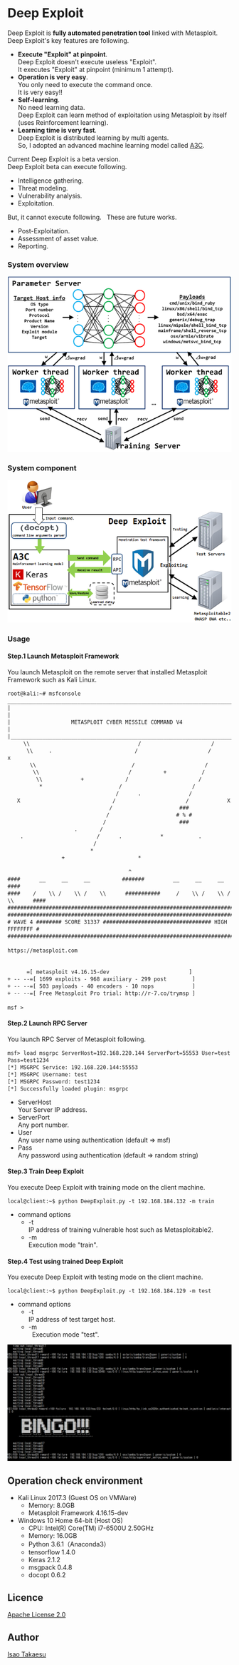 # Deep Exploit

Deep Exploit is **fully automated penetration tool** linked with Metasploit.  
Deep Exploit's key features are following.  

 * **Execute "Exploit" at pinpoint**.  
 Deep Exploit doesn't execute useless "Exploit".  
 It executes "Exploit" at pinpoint (minimum 1 attempt).  
 * **Operation is very easy**.  
 You only need to execute the command once.  
 It is very easy!!  
 * **Self-learning**.  
 No need learning data.  
 Deep Exploit can learn method of exploitation using Metasploit by itself (uses Reinforcement learning).  
 * **Learning time is very fast**.  
 Deep Exploit is distributed learning by multi agents.  
 So, I adopted an advanced machine learning model called [A3C](https://arxiv.org/pdf/1602.01783.pdf).  

Current Deep Exploit is a beta version.  
Deep Exploit beta can execute following.  

 * Intelligence gathering.  
 * Threat modeling.  
 * Vulnerability analysis.  
 * Exploitation.  

But, it cannot execute following.  
These are future works.  

 * Post-Exploitation.  
 * Assessment of asset value.  
 * Reporting.  

### System overview
![Deep Exploit](./img/overview_deepexploit.png)

### System component
![System Component](./img/system_component.png)

### Usage
#### Step.1 Launch Metasploit Framework
You launch Metasploit on the remote server that installed Metasploit Framework such as Kali Linux.
```
root@kali:~# msfconsole
______________________________________________________________________________
|                                                                              |
|                   METASPLOIT CYBER MISSILE COMMAND V4                        |
|______________________________________________________________________________|
     \\                                  /                      /
      \\     .                          /                      /            x
       \\                              /                      /
        \\                            /          +           /
         \\            +             /                      /
          *                        /                      /
                                  /      .               /
   X                             /                      /            X
                                /                     ###
                               /                     # % #
                              /                       ###
                     .       /
    .                       /      .            *           .
                           /
                          *
                 +                       *

                                      ^
####      __     __     __          #######         __     __     __        ####
####    /    \\ /    \\ /    \\      ###########     /    \\ /    \\ /    \\      ####
################################################################################
################################################################################
# WAVE 4 ######## SCORE 31337 ################################## HIGH FFFFFFFF #
################################################################################
                                                          https://metasploit.com


      =[ metasploit v4.16.15-dev                         ]
+ -- --=[ 1699 exploits - 968 auxiliary - 299 post        ]
+ -- --=[ 503 payloads - 40 encoders - 10 nops            ]
+ -- --=[ Free Metasploit Pro trial: http://r-7.co/trymsp ]

msf >
```

#### Step.2 Launch RPC Server
You launch RPC Server of Metasploit following.
```
msf> load msgrpc ServerHost=192.168.220.144 ServerPort=55553 User=test Pass=test1234
[*] MSGRPC Service: 192.168.220.144:55553
[*] MSGRPC Username: test
[*] MSGRPC Password: test1234
[*] Successfully loaded plugin: msgrpc
```
 * ServerHost  
 Your Server IP address.
 * ServerPort  
 Any port number.
 * User  
 Any user name using authentication (default => msf)
 * Pass  
 Any password using authentication (default => random string)

#### Step.3 Train Deep Exploit
You execute Deep Exploit with training mode on the client machine.
```
local@client:~$ python DeepExploit.py -t 192.168.184.132 -m train
```
 * command options  
   * -t  
   IP address of training vulnerable host such as Metasploitable2.  
   * -m  
   Execution mode "train".

#### Step.4 Test using trained Deep Exploit
You execute Deep Exploit with testing mode on the client machine.
```
local@client:~$ python DeepExploit.py -t 192.168.184.129 -m test
```
 * command options  
   * -t  
   IP address of test target host.  
   * -m  
   Execution mode "test".

![Deep Exploit](./img/learning.png)

## Operation check environment
 * Kali Linux 2017.3 (Guest OS on VMWare)  
   * Memory: 8.0GB  
   * Metasploit Framework 4.16.15-dev  
 * Windows 10 Home 64-bit (Host OS)  
   * CPU: Intel(R) Core(TM) i7-6500U 2.50GHz  
   * Memory: 16.0GB  
   * Python 3.6.1（Anaconda3）  
   * tensorflow 1.4.0  
   * Keras 2.1.2  
   * msgpack 0.4.8
   * docopt 0.6.2

## Licence

[Apache License 2.0](https://github.com/13o-bbr-bbq/machine_learning_security/blob/master/Recommender/LICENSE)

## Author

[Isao Takaesu](https://github.com/13o-bbr-bbq)
